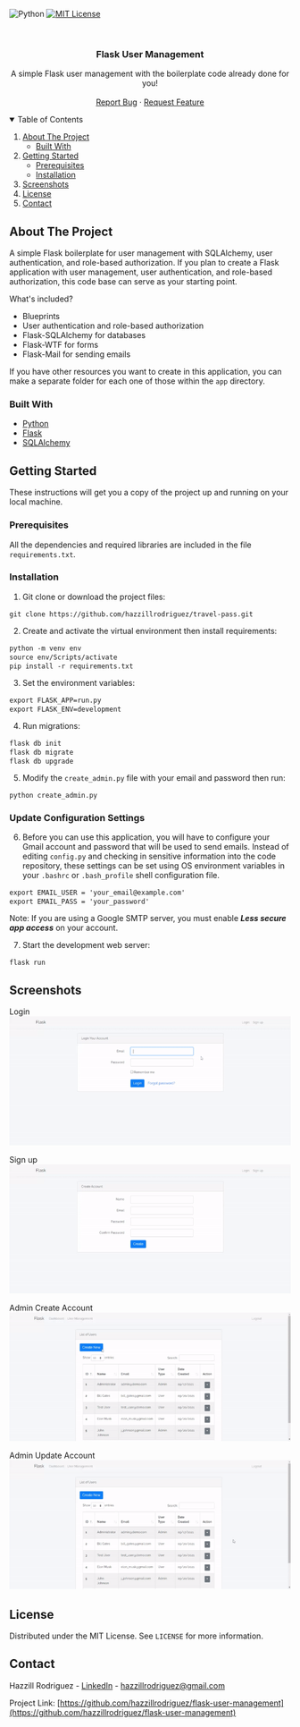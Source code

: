 ![Python](https://img.shields.io/badge/python-v3.6+-blue.svg?style=for-the-badge)
[![MIT License](https://img.shields.io/badge/License-MIT-green?style=for-the-badge)](https://github.com/hazzillrodriguez/flask-user-management/blob/main/LICENSE)

<br />
<p align="center">
    <h3 align="center">Flask User Management</h3>
    <p align="center">
        A simple Flask user management with the boilerplate code already done for you!
        <br />
        <br />
        <a href="https://github.com/hazzillrodriguez/flask-user-management/issues">Report Bug</a>
        ·
        <a href="https://github.com/hazzillrodriguez/flask-user-management/issues">Request Feature</a>
    </p>
</p>

<!-- TABLE OF CONTENTS -->
<details open="open">
    <summary>Table of Contents</summary>
    <ol>
        <li>
            <a href="#about-the-project">About The Project</a>
            <ul>
                <li><a href="#built-with">Built With</a></li>
            </ul>
        </li>
        <li>
            <a href="#getting-started">Getting Started</a>
            <ul>
                <li><a href="#prerequisites">Prerequisites</a></li>
                <li><a href="#installation">Installation</a></li>
            </ul>
        </li>
        <li><a href="#screenshots">Screenshots</a></li>
        <li><a href="#license">License</a></li>
        <li><a href="#contact">Contact</a></li>
    </ol>
</details>

## About The Project

A simple Flask boilerplate for user management with SQLAlchemy, user authentication, and role-based authorization. If you plan to create a Flask application with user management, user authentication, and role-based authorization, this code base can serve as your starting point.

What's included?
* Blueprints
* User authentication and role-based authorization
* Flask-SQLAlchemy for databases
* Flask-WTF for forms
* Flask-Mail for sending emails

If you have other resources you want to create in this application, you can make a separate folder for each one of those within the `app` directory.

### Built With

* [Python](https://www.python.org)
* [Flask](https://flask.palletsprojects.com/en/2.0.x/)
* [SQLAlchemy](https://www.sqlalchemy.org/)

## Getting Started

These instructions will get you a copy of the project up and running on your local machine.

### Prerequisites

All the dependencies and required libraries are included in the file `requirements.txt`.

### Installation

1. Git clone or download the project files:
```
git clone https://github.com/hazzillrodriguez/travel-pass.git
```

2. Create and activate the virtual environment then install requirements:
```
python -m venv env
source env/Scripts/activate
pip install -r requirements.txt
```

3. Set the environment variables:
```
export FLASK_APP=run.py
export FLASK_ENV=development
```

4. Run migrations:
```
flask db init
flask db migrate
flask db upgrade
```

5. Modify the `create_admin.py` file with your email and password then run:
```
python create_admin.py
```

### Update Configuration Settings

6. Before you can use this application, you will have to configure your Gmail account and password that will be used to send emails. Instead of editing `config.py` and checking in sensitive information into the code repository, these settings can be set using OS environment variables in your `.bashrc` or `.bash_profile` shell configuration file.
```
export EMAIL_USER = 'your_email@example.com'
export EMAIL_PASS = 'your_password'
```
Note: If you are using a Google SMTP server, you must enable ***Less secure app access*** on your account.

7. Start the development web server:
```
flask run
```

## Screenshots

Login
![Login](screenshots/login.gif)

Sign up
![Sign up](screenshots/signup.gif)

Admin Create Account
![Admin Create Account](screenshots/admin-create-account.gif)

Admin Update Account
![Admin Update Account](screenshots/admin-update-account.gif)

## License

Distributed under the MIT License. See `LICENSE` for more information.

## Contact

Hazzill Rodriguez - [LinkedIn](https://www.linkedin.com/in/hazzillrodriguez/) - hazzillrodriguez@gmail.com

Project Link: [https://github.com/hazzillrodriguez/flask-user-management](https://github.com/hazzillrodriguez/flask-user-management)
